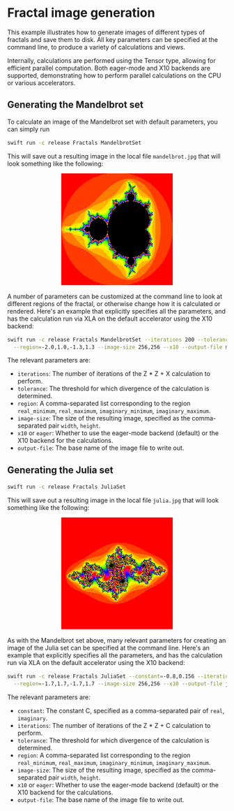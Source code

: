# Fractal image generation

This example illustrates how to generate images of different types of fractals and save them to disk. All key
parameters can be specified at the command line, to produce a variety of calculations and views. 

Internally, calculations are performed using the Tensor type, allowing for efficient parallel computation. Both
eager-mode and X10 backends are supported, demonstrating how to perform parallel calculations on the CPU or
various accelerators.

## Generating the Mandelbrot set

To calculate an image of the Mandelbrot set with default parameters, you can simply run

```sh
swift run -c release Fractals MandelbrotSet
```

This will save out a resulting image in the local file `mandelbrot.jpg` that will look something like the following:

<p align="center">
<img src="images/mandelbrot.jpg" height="256" width="256">
</p>

A number of parameters can be customized at the command line to look at different regions of the fractal, or
otherwise change how it is calculated or rendered. Here's an example that explicitly specifies all the
parameters, and has the calculation run via XLA on the default accelerator using the X10 backend:

```sh
swift run -c release Fractals MandelbrotSet --iterations 200 --tolerance 4.0 \
  --region=-2.0,1.0,-1.3,1.3 --image-size 256,256 --x10 --output-file mandelbrot 
```

The relevant parameters are:

- `iterations`: The number of iterations of the Z * Z + X calculation to perform. 
- `tolerance`: The threshold for which divergence of the calculation is determined. 
- `region`: A comma-separated list corresponding to the region `real_minimum`, `real_maximum`, `imaginary_minimum`, `imaginary_maximum`.
- `image-size`: The size of the resulting image, specified as the comma-separated pair `width`, `height`.
- `x10` or `eager`: Whether to use the eager-mode backend (default) or the X10 backend for the calculations.
- `output-file`: The base name of the image file to write out.

## Generating the Julia set

```sh
swift run -c release Fractals JuliaSet
```

This will save out a resulting image in the local file `julia.jpg` that will look something like the following:

<p align="center">
<img src="images/julia.jpg" height="256" width="256">
</p>

As with the Mandelbrot set above, many relevant parameters for creating an image of the Julia set can be specified at
the command line. Here's an example that explicitly specifies all the parameters, and has the calculation run via XLA
on the default accelerator using the X10 backend:

```sh
swift run -c release Fractals JuliaSet --constant=-0.8,0.156 --iterations 200 --tolerance 4.0 \
  --region=-1.7,1.7,-1.7,1.7 --image-size 256,256 --x10 --output-file julia 
```
The relevant parameters are:

- `constant`: The constant C, specified as a comma-separated pair of `real`, `imaginary`. 
- `iterations`: The number of iterations of the Z * Z + C calculation to perform. 
- `tolerance`: The threshold for which divergence of the calculation is determined. 
- `region`: A comma-separated list corresponding to the region `real_minimum`, `real_maximum`, `imaginary_minimum`, `imaginary_maximum`.
- `image-size`: The size of the resulting image, specified as the comma-separated pair `width`, `height`.
- `x10` or `eager`: Whether to use the eager-mode backend (default) or the X10 backend for the calculations.
- `output-file`: The base name of the image file to write out.
